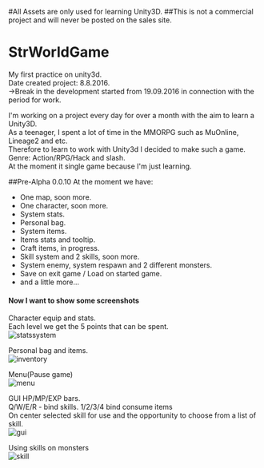 #All Assets are only used for learning Unity3D.
##This is not a commercial project and will never be posted on the sales site.

# StrWorldGame
My first practice on unity3d.<br>
Date created project: 8.8.2016.<br>
->Break in the development started from 19.09.2016 in connection with the period for work.<br>

I'm working on a project every day for over a month with the aim to learn a Unity3D.<br>
As a teenager, I spent a lot of time in the MMORPG such as MuOnline, Lineage2 and etc.<br>
Therefore to learn to work with Unity3d I decided to make such a game.<br>
Genre: Action/RPG/Hack and slash.<br>
At the moment it single game because I'm just learning.<br>

##Pre-Alpha 0.0.10
At the moment we have:
  - One map, soon more.
  - One character, soon more.
  - System stats.
  - Personal bag.
  - System items.
  - Items stats and tooltip.
  - Craft items, in progress.
  - Skill system and 2 skills, soon more.
  - System enemy, system respawn and 2 different monsters.
  - Save on exit game / Load on started game.
  - and a little more...

#### Now I want to show some screenshots
Character equip and stats.<br>
Each level we get the 5 points that can be spent.<br>
![statssystem](https://cloud.githubusercontent.com/assets/22005013/18594859/a88555dc-7c4a-11e6-9e13-c5061f965d42.jpg)

Personal bag and items.<br>
![inventory](https://cloud.githubusercontent.com/assets/22005013/18594863/ab67d81a-7c4a-11e6-8c88-7d348693edeb.jpg)

Menu(Pause game)<br>
![menu](https://cloud.githubusercontent.com/assets/22005013/18594865/acd1fa78-7c4a-11e6-9c7b-3c6aa2d5c98e.jpg)

GUI HP/MP/EXP bars.<br>
Q/W/E/R - bind skills. 1/2/3/4 bind consume items<br>
On center selected skill for use and the opportunity to choose from a list of skill.<br>
![gui](https://cloud.githubusercontent.com/assets/22005013/18594867/ae23ce56-7c4a-11e6-93c1-1ea29a3b4939.jpg)

Using skills on monsters<br>
![skill](https://cloud.githubusercontent.com/assets/22005013/18594875/b2fb4f26-7c4a-11e6-8e98-14c4ec684aa6.jpg)


